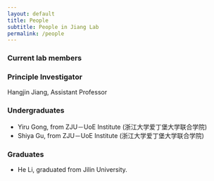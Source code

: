 ```yaml
---
layout: default
title: People
subtitle: People in Jiang Lab
permalink: /people
---
```


### Current lab members

### Principle Investigator
Hangjin Jiang, Assistant Professor

### Undergraduates
- Yiru Gong, from ZJU－UoE Institute (浙江大学爱丁堡大学联合学院)
- Shiya Gu, from ZJU－UoE Institute (浙江大学爱丁堡大学联合学院)

### Graduates
- He Li, graduated from Jilin University.
